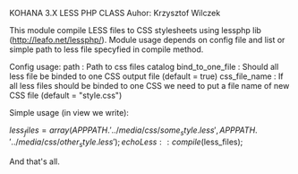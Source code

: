 KOHANA 3.X LESS PHP CLASS
Auhor: Krzysztof Wilczek

This module compile LESS files to CSS stylesheets using lessphp lib (http://leafo.net/lessphp/). Module usage depends on config file and list or simple path to less file specyfied in compile method.

Config usage:
path				:	Path to css files catalog 
bind_to_one_file	:	Should all less file be binded to one CSS output file (default = true)
css_file_name		: 	If all less files should be binded to one CSS we need to put a file name of new CSS file (default = "style.css")	

Simple usage (in view we write):

$less_files = array
(
	APPPATH.'../media/css/some_style.less',
	APPPATH.'../media/css/other_style.less'
);            
echo Less::compile($less_files);

And that's all.